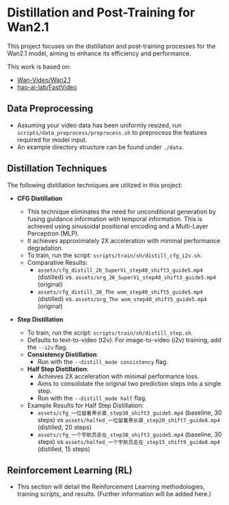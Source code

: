 # Distillation and Post-Training for Wan2.1

This project focuses on the distillation and post-training processes for the Wan2.1 model, aiming to enhance its efficiency and performance.

This work is based on:
*   [Wan-Video/Wan2.1](https://github.com/Wan-Video/Wan2.1)
*   [hao-ai-lab/FastVideo](https://github.com/hao-ai-lab/FastVideo)

## Data Preprocessing
*   Assuming your video data has been uniformly resized, run `scripts/data_preprocess/preprocess.sh` to preprocess the features required for model input.
*   An example directory structure can be found under `./data`.

## Distillation Techniques
The following distillation techniques are utilized in this project:

*   **CFG Distillation**
    *   This technique eliminates the need for unconditional generation by fusing guidance information with temporal information. This is achieved using sinusoidal positional encoding and a Multi-Layer Perceptron (MLP).
    *   It achieves approximately 2X acceleration with minimal performance degradation.
    *   To train, run the script: `scripts/train/sh/distill_cfg_i2v.sh`.
    *   Comparative Results:
        *   `assets/cfg_distill_26_SuperVi_step40_shift3_guide5.mp4` (distilled) vs. `assets/org_26_SuperVi_step40_shift3_guide5.mp4` (original)
        *   `assets/cfg_distill_38_The wom_step40_shift5_guide5.mp4` (distilled) vs. `assets/org_The wom_step40_shift5_guide5.mp4` (original)

*   **Step Distillation**
    *   To train, run the script: `scripts/train/sh/distill_step.sh`.
    *   Defaults to text-to-video (t2v). For image-to-video (i2v) training, add the `--i2v` flag.
    *   **Consistency Distillation**:
        *   Run with the `--distill_mode consistency` flag.
    *   **Half Step Distillation**:
        *   Achieves 2X acceleration with minimal performance loss.
        *   Aims to consolidate the original two prediction steps into a single step.
        *   Run with the `--distill_mode half` flag.
    *   Example Results for Half Step Distillation:
        *   `assets/cfg_一位留着黑长直_step30_shift3_guide5.mp4` (baseline, 30 steps) vs `assets/halfed_一位留着黑长直_step20_shift7_guide8.mp4` (distilled, 20 steps)
        *   `assets/cfg_一个宇航员走在_step30_shift3_guide5.mp4` (baseline, 30 steps) vs `assets/halfed_一个宇航员走在_step15_shift9_guide8.mp4` (distilled, 15 steps)


## Reinforcement Learning (RL)
*   This section will detail the Reinforcement Learning methodologies, training scripts, and results. (Further information will be added here.)
